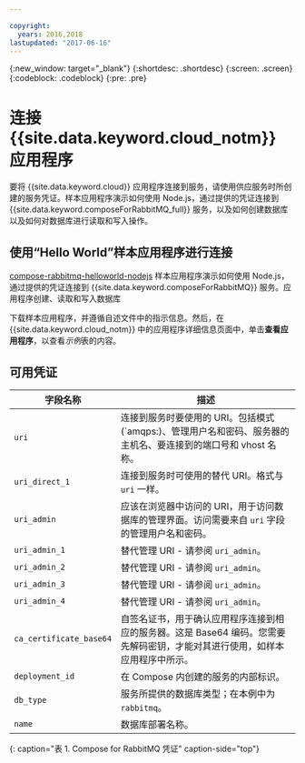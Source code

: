 ```yaml
---

copyright:
  years: 2016,2018
lastupdated: "2017-06-16"
---
```


{:new_window: target="_blank"}
{:shortdesc: .shortdesc}
{:screen: .screen}
{:codeblock: .codeblock}
{:pre: .pre}

# 连接 {{site.data.keyword.cloud_notm}} 应用程序

要将 {{site.data.keyword.cloud}} 应用程序连接到服务，请使用供应服务时所创建的服务凭证。样本应用程序演示如何使用 Node.js，通过提供的凭证连接到 {{site.data.keyword.composeForRabbitMQ_full}} 服务，以及如何创建数据库以及如何对数据库进行读取和写入操作。

## 使用“Hello World”样本应用程序进行连接

[compose-rabbitmq-helloworld-nodejs](https://github.com/IBM-Bluemix/compose-rabbitmq-helloworld-nodejs) 样本应用程序演示如何使用 Node.js，通过提供的凭证连接到 {{site.data.keyword.composeForRabbitMQ}} 服务。应用程序创建、读取和写入数据库

下载样本应用程序，并遵循自述文件中的指示信息。然后，在 {{site.data.keyword.cloud_notm}} 中的应用程序详细信息页面中，单击**查看应用程序**，以查看*示例*表的内容。

## 可用凭证

字段名称|描述
----------|-----------
`uri`|连接到服务时要使用的 URI。包括模式 (`amqps:)、管理用户名和密码、服务器的主机名、要连接到的端口号和 vhost 名称。
`uri_direct_1`|连接到服务时可使用的替代 URI。格式与 `uri` 一样。
`uri_admin`|应该在浏览器中访问的 URI，用于访问数据库的管理界面。访问需要来自 `uri` 字段的管理用户名和密码。
`uri_admin_1`|替代管理 URI - 请参阅 `uri_admin`。
`uri_admin_2`|替代管理 URI - 请参阅 `uri_admin`。
`uri_admin_3`|替代管理 URI - 请参阅 `uri_admin`。
`uri_admin_4`|替代管理 URI - 请参阅 `uri_admin`。
`ca_certificate_base64`|自签名证书，用于确认应用程序连接到相应的服务器。这是 Base64 编码。您需要先解码密钥，才能对其进行使用，如样本应用程序中所示。
`deployment_id`|在 Compose 内创建的服务的内部标识。
`db_type`|服务所提供的数据库类型；在本例中为 `rabbitmq`。
`name`|数据库部署名称。
{: caption="表 1. Compose for RabbitMQ 凭证" caption-side="top"}
